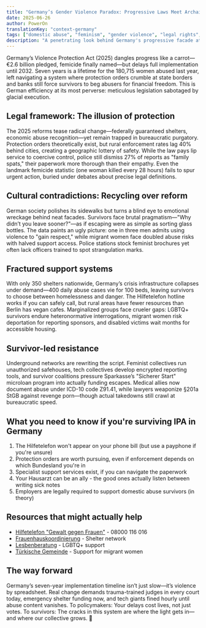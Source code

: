 ```yaml
---
title: "Germany’s Gender Violence Paradox: Progressive Laws Meet Archaic Attitudes"
date: 2025-06-26
author: PowerOn
translationKey: "context-germany"
tags: ["domestic abuse", "feminism", "gender violence", "legal rights", "survivor support", "Germany"]
description: "A penetrating look behind Germany's progressive facade at the realities of intimate partner violence, combining 2025 legislative updates with survivor narratives."
---
```


Germany’s Violence Protection Act (2025) dangles progress like a carrot—€2.6 billion pledged, femicide finally 
named—but delays full implementation until 2032. Seven years is a lifetime for the 180,715 women abused last year, 
left navigating a system where protection orders crumble at state borders and banks still force survivors to beg 
abusers for financial freedom. This is German efficiency at its most perverse: meticulous legislation sabotaged by 
glacial execution.  

## Legal framework: The illusion of protection  

The 2025 reforms tease radical change—federally guaranteed shelters, economic abuse recognition—yet remain trapped 
in bureaucratic purgatory. Protection orders theoretically exist, but rural enforcement rates lag 40% behind cities, 
creating a geographic lottery of safety. While the law pays lip service to coercive control, police still dismiss 
27% of reports as "family spats," their paperwork more thorough than their empathy. Even the landmark femicide 
statistic (one woman killed every 28 hours) fails to spur urgent action, buried under debates about precise legal 
definitions.  

## Cultural contradictions: Recycling over reform  

German society polishes its sidewalks but turns a blind eye to emotional wreckage behind neat facades. Survivors 
face brutal pragmatism—"Why didn’t you leave sooner?"—as if escaping were as simple as sorting glass bottles. The 
data paints an ugly picture: one in three men admits using violence to "gain respect," while migrant women face 
doubled abuse risks with halved support access. Police stations stock feminist brochures yet often lack officers 
trained to spot strangulation marks.  

## Fractured support systems  

With only 350 shelters nationwide, Germany’s crisis infrastructure collapses under demand—400 daily abuse cases vie 
for 100 beds, leaving survivors to choose between homelessness and danger. The Hilfetelefon hotline works if you can 
safely call, but rural areas have fewer resources than Berlin has vegan cafes. Marginalized groups face crueler gaps: 
LGBTQ+ survivors endure heteronormative interrogations, migrant women risk deportation for reporting sponsors, and 
disabled victims wait months for accessible housing.  

## Survivor-led resistance  

Underground networks are rewriting the script. Feminist collectives run unauthorized safehouses, tech collectives 
develop encrypted reporting tools, and survivor coalitions pressure Sparkasse’s "Sicherer Start" microloan program 
into actually funding escapes. Medical allies now document abuse under ICD-10 code Z91.41, while lawyers weaponize 
§201a StGB against revenge porn—though actual takedowns still crawl at bureaucratic speed.  

## What you need to know if you're surviving IPA in Germany

1. The Hilfetelefon won't appear on your phone bill (but use a payphone if you're unsure)
2. Protection orders are worth pursuing, even if enforcement depends on which Bundesland you're in
3. Specialist support services exist, if you can navigate the paperwork
4. Your Hausarzt can be an ally - the good ones actually listen between writing sick notes
5. Employers are legally required to support domestic abuse survivors (in theory)

## Resources that might actually help

- [Hilfetelefon "Gewalt gegen Frauen"](https://www.hilfetelefon.de/) - 08000 116 016
- [Frauenhauskoordinierung](https://www.frauenhauskoordinierung.de/) - Shelter network
- [Lesbenberatung](https://www.lesbenberatung-berlin.de/) - LGBTQ+ support
- [Türkische Gemeinde](https://www.tgd.de/) - Support for migrant women

## The way forward  

Germany’s seven-year implementation timeline isn’t just slow—it’s violence by spreadsheet. Real change demands 
trauma-trained judges in every court today, emergency shelter funding now, and tech giants fined hourly until abuse 
content vanishes. To policymakers: Your delays cost lives, not just votes. To survivors: The cracks in this system 
are where the light gets in—and where our collective grows. 💜
